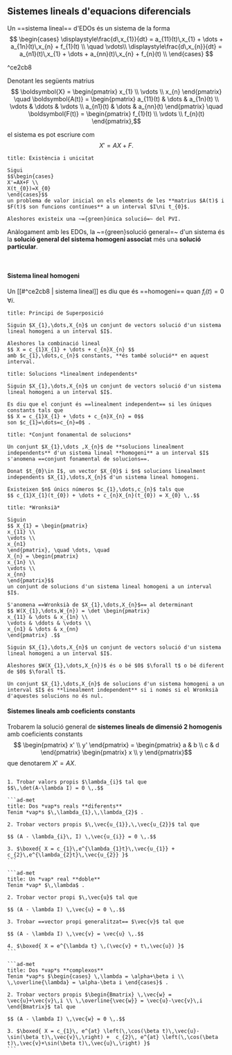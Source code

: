## **Sistemes lineals** d'equacions diferencials

Un ==sistema lineal== d'EDOs és un sistema de la forma
$$ \begin{cases}
\displaystyle\frac{d\,x_{1}}{dt} = a_{11}(t)\,x_{1} + \dots + a_{1n}(t)\,x_{n} + f_{1}(t) \\
\quad \vdots\\
\displaystyle\frac{d\,x_{n}}{dt} = a_{n1}(t)\,x_{1} + \dots + a_{nn}(t)\,x_{n} + f_{n}(t) \\
\end{cases} $$

^ce2cb8

Denotant les següents matrius
$$ \boldsymbol{X} = \begin{pmatrix}
x_{1} \\
\vdots \\
x_{n}
\end{pmatrix} \quad
\boldsymbol{A(t)} = \begin{pmatrix}
a_{11}(t) & \dots & a_{1n}(t) \\
\vdots & \ddots & \vdots \\
a_{n1}(t) & \dots & a_{nn}(t)
\end{pmatrix} \quad
\boldsymbol{F(t)} = \begin{pmatrix}
f_{1}(t) \\
\vdots \\
f_{n}(t)
\end{pmatrix},$$

el sistema es pot escriure com
$$ X'=AX+F .$$

```ad-teor
title: Existència i unicitat

Sigui
$$\begin{cases}
X'=AX+F \\
X(t_{0})=X_{0}
\end{cases}$$
un problema de valor inicial on els elements de les **matrius $A(t)$ i $F(t)$ son funcions contínues** a un interval $I\ni t_{0}$.

Aleshores existeix una ~={green}única solució=~ del PVI.
```

Anàlogament amb les EDOs, la ~={green}solució general=~ d'un sistema és la **solució general del sistema homogeni associat** més una **solució particular**.

$\,$

#### Sistema lineal **homogeni**

Un [[#^ce2cb8 | sistema lineal]] es diu que és ==homogeni== quan $f_{i}(t)=0$ $\forall i$.

```ad-prop
title: Principi de Superposició

Siguin $X_{1},\dots,X_{n}$ un conjunt de vectors solució d'un sistema lineal homogeni a un interval $I$.

Aleshores la combinació lineal
$$ X = c_{1}X_{1} + \dots + c_{n}X_{n} $$
amb $c_{1},\dots,c_{n}$ constants, **és també solució** en aquest interval.
```

<div style="page-break-after: always;"></div>

```ad-def
title: Solucions *linealment independents*

Siguin $X_{1},\dots,X_{n}$ un conjunt de vectors solució d'un sistema lineal homogeni a un interval $I$.

Es diu que el conjunt és ==linealment independent== si les úniques constants tals que
$$ X = c_{1}X_{1} + \dots + c_{n}X_{n} = 0$$
son $c_{1}=\dots=c_{n}=0$ .
```

```ad-def
title: *Conjunt fonamental de solucions*

Un conjunt $X_{1},\dots ,X_{n}$ de **solucions linealment independents** d'un sistema lineal **homogeni** a un interval $I$ s'anomena ==conjunt fonamental de solucions==.
```

```ad-prop
Donat $t_{0}\in I$, un vector $X_{0}$ i $n$ solucions linealment independents $X_{1},\dots,X_{n}$ d'un sistema lineal homogeni.

Existeixen $n$ únics números $c_{1},\dots,c_{n}$ tals que
$$ c_{1}X_{1}(t_{0}) + \dots + c_{n}X_{n}(t_{0}) = X_{0} \,.$$
```

```ad-def
title: *Wronksià*

Siguin
$$ X_{1} = \begin{pmatrix}
x_{11} \\
\vdots \\
x_{n1}
\end{pmatrix}, \quad \dots, \quad
X_{n} = \begin{pmatrix}
x_{1n} \\
\vdots \\
x_{nn}
\end{pmatrix}$$
un conjunt de solucions d'un sistema lineal homogeni a un interval $I$.

S'anomena ==Wronksià de $X_{1},\dots,X_{n}$== al determinant
$$ W(X_{1},\dots,W_{n}) = \det \begin{pmatrix}
x_{11} & \dots & x_{1n} \\
\vdots & \ddots & \vdots \\
x_{n1} & \dots & x_{nn}
\end{pmatrix} .$$
```

```ad-prop
Siguin $X_{1},\dots,X_{n}$ un conjunt de vectors solució d'un sistema lineal homogeni a un interval $I$.

Aleshores $W(X_{1},\dots,X_{n})$ és o bé $0$ $\forall t$ o bé diferent de $0$ $\forall t$.
```

```ad-prop
Un conjunt $X_{1},\dots,X_{n}$ de solucions d'un sistema homogeni a un interval $I$ és **linealment independent** si i només si el Wronksià d'aquestes solucions no és nul.
```

<div style="page-break-after: always;"></div>

#### Sistemes lineals amb **coeficients constants**

Trobarem la solució general de **sistemes lineals de dimensió 2 homogenis** amb coeficients constants
$$ \begin{pmatrix}
x' \\
y'
\end{pmatrix} = \begin{pmatrix}
a & b \\
c & d
\end{pmatrix} \begin{pmatrix}
x \\
y
\end{pmatrix}$$
que denotarem $X'=AX$. 

````ad-met

1. Trobar valors propis $\lambda_{i}$ tal que
$$\,\det(A-\lambda I) = 0 \,.$$

```ad-met
title: Dos *vap*s reals **diferents**
Tenim *vap*s $\,\lambda_{1},\,\lambda_{2}$ .

2. Trobar vectors propis $\,\vec{u_{1}},\,\vec{u_{2}}$ tal que

$$ (A - \lambda_{i}\, I) \,\vec{u_{i}} = 0 \,.$$

3. $\boxed{ X = c_{1}\,e^{\lambda_{1}t}\,\vec{u_{1}} + c_{2}\,e^{\lambda_{2}t}\,\vec{u_{2}} }$
```

```ad-met
title: Un *vap* real **doble**
Tenim *vap* $\,\lambda$ .

2. Trobar vector propi $\,\vec{u}$ tal que

$$ (A - \lambda I) \,\vec{u} = 0 \,.$$

3. Trobar ==vector propi generalitzat== $\vec{v}$ tal que

$$ (A - \lambda I) \,\vec{v} = \vec{u} \,.$$

4. $\boxed{ X = e^{\lambda t} \,(\vec{v} + t\,\vec{u}) }$
```

```ad-met
title: Dos *vap*s **complexos**
Tenim *vap*s $\begin{cases} \,\lambda = \alpha+\beta i \\ \,\overline{\lambda} = \alpha-\beta i \end{cases}$ .

2. Trobar vectors propis $\begin{Bmatrix} \,\vec{w} = \vec{u}+\vec{v}\,i \\ \,\overline{\vec{w}} = \vec{u}-\vec{v}\,i \end{Bmatrix}$ tal que

$$ (A - \lambda I) \,\vec{w} = 0 \,.$$

3. $\boxed{ X = c_{1}\, e^{at} \left(\,\cos(\beta t)\,\vec{u}-\sin(\beta t)\,\vec{v}\,\right) +  c_{2}\, e^{at} \left(\,\cos(\beta t)\,\vec{v}+\sin(\beta t)\,\vec{u}\,\right) }$
```
````